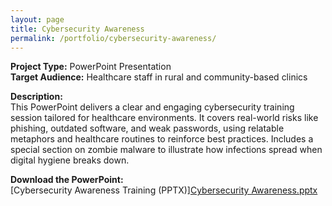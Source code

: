 ```yaml
---
layout: page
title: Cybersecurity Awareness  
permalink: /portfolio/cybersecurity-awareness/
---
```


  **Project Type:** PowerPoint Presentation  
**Target Audience:** Healthcare staff in rural and community-based clinics

**Description:**  
This PowerPoint delivers a clear and engaging cybersecurity training session tailored for healthcare environments. It covers real-world risks like phishing, outdated software, and weak passwords, using relatable metaphors and healthcare routines to reinforce best practices. Includes a special section on zombie malware to illustrate how infections spread when digital hygiene breaks down.

**Download the PowerPoint:**  
[Cybersecurity Awareness Training (PPTX)][Cybersecurity Awareness.pptx](https://github.com/user-attachments/files/22812881/Cybersecurity.Awareness.pptx)

